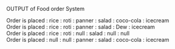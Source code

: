 OUTPUT of Food order System

Order is placed : rice : roti : panner : salad : coco-cola : icecream   <br>
Order is placed : rice : roti : panner : salad : Dew : icecream  <br>
Order is placed : rice : roti : null : salad : null : null  <br>
Order is placed : null : null : panner : salad : coco-cola : icecream <br>
